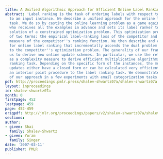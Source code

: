```yaml
---
title: A Unified Algorithmic Approach for Efficient Online Label Ranking
abstract: 'Label ranking is the task of ordering labels with respect to their relevance
  to an input instance. We describe a unified approach for the online label ranking
  task. We do so by casting the online learning problem as a game against a competitor
  who receives all the examples in advance and sets its label ranker to be the optimal
  solution of a constrained optimization problem. This optimization problem consists
  of two terms: the empirical label-ranking loss of the competitor and a complexity
  measure of the competitor''s ranking function. We then describe and analyze a framework
  for online label ranking that incrementally ascends the dual problem corresponding
  to the competitor''s optimization problem. The generality of our framework enables
  us to derive new online update schemes. In particular, we use the relative entropy
  as a complexity measure to derive efficient multiplicative algorithms for the label
  ranking task. Depending on the specific form of the instances, the multiplicative
  updates either have a closed form or can be calculated very efficiently by tailoring
  an interior point procedure to the label ranking task. We demonstrate the potential
  of our approach in a few experiments with email categorization tasks.'
pdf: http://proceedings.pmlr.press/shalev-shwartz07a/shalev-shwartz07a.pdf
layout: inproceedings
id: shalev-shwartz07a
month: 0
firstpage: 452
lastpage: 459
page: 452-459
origpdf: http://jmlr.org/proceedings/papers/v2/shalev-shwartz07a/shalev-shwartz07a.pdf
sections: 
author:
- given: Shai
  family: Shalev-Shwartz
- given: Yoram
  family: Singer
date: '2007-03-11'
publisher: PMLR
---
```


